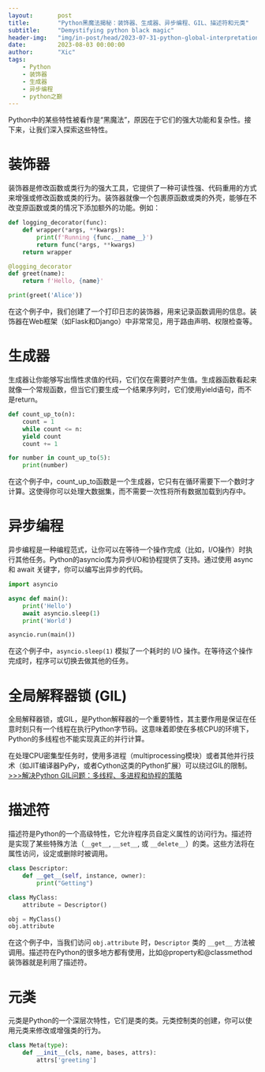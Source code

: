 ```yaml
---
layout:       post
title:        "Python黑魔法揭秘：装饰器、生成器、异步编程、GIL、描述符和元类"
subtitle:     "Demystifying python black magic"
header-img:   "img/in-post/head/2023-07-31-python-global-interpretation-lock.jpg"
date:         2023-08-03 00:00:00
author:       "Xic"
tags:
    - Python
    - 装饰器
    - 生成器
    - 异步编程
    - python之巅
---
```

Python中的某些特性被看作是“黑魔法”，原因在于它们的强大功能和复杂性。接下来，让我们深入探索这些特性。

# 装饰器

装饰器是修改函数或类行为的强大工具，它提供了一种可读性强、代码重用的方式来增强或修改函数或类的行为。装饰器就像一个包裹原函数或类的外壳，能够在不改变原函数或类的情况下添加额外的功能。例如：

```python
def logging_decorator(func):
    def wrapper(*args, **kwargs):
        print(f'Running {func.__name__}')
        return func(*args, **kwargs)
    return wrapper

@logging_decorator
def greet(name):
    return f'Hello, {name}'

print(greet('Alice'))
```
在这个例子中，我们创建了一个打印日志的装饰器，用来记录函数调用的信息。装饰器在Web框架（如Flask和Django）中非常常见，用于路由声明、权限检查等。

# 生成器

生成器让你能够写出惰性求值的代码，它们仅在需要时产生值。生成器函数看起来就像一个常规函数，但当它们要生成一个结果序列时，它们使用yield语句，而不是return。

```python
def count_up_to(n):
    count = 1
    while count <= n:
    yield count
    count += 1

for number in count_up_to(5):
    print(number)
```
在这个例子中，count_up_to函数是一个生成器，它只有在循环需要下一个数时才计算。这使得你可以处理大数据集，而不需要一次性将所有数据加载到内存中。

# 异步编程

异步编程是一种编程范式，让你可以在等待一个操作完成（比如，I/O操作）时执行其他任务。Python的asyncio库为异步I/O和协程提供了支持。通过使用 async 和 await 关键字，你可以编写出异步的代码。

```python
import asyncio

async def main():
    print('Hello')
    await asyncio.sleep(1)
    print('World')

asyncio.run(main())
```
在这个例子中，`asyncio.sleep(1)` 模拟了一个耗时的 I/O 操作。在等待这个操作完成时，程序可以切换去做其他的任务。

# 全局解释器锁 (GIL)

全局解释器锁，或GIL，是Python解释器的一个重要特性，其主要作用是保证在任意时刻只有一个线程在执行Python字节码。这意味着即使在多核CPU的环境下，Python的多线程也不能实现真正的并行计算。

在处理CPU密集型任务时，使用多进程（multiprocessing模块）或者其他并行技术（如JIT编译器PyPy，或者Cython这类的Python扩展）可以绕过GIL的限制。
[>>>解决Python GIL问题：多线程、多进程和协程的策略](/2023/07/31/python-global-interpretation-lock/)
# 描述符

描述符是Python的一个高级特性，它允许程序员自定义属性的访问行为。描述符是实现了某些特殊方法（`__get__`, `__set__`, 或 `__delete__`）的类。这些方法将在属性访问，设定或删除时被调用。

```python
class Descriptor:
    def __get__(self, instance, owner):
        print("Getting")

class MyClass:
    attribute = Descriptor()

obj = MyClass()
obj.attribute
```
在这个例子中，当我们访问 `obj.attribute` 时，`Descriptor` 类的 `__get__` 方法被调用。描述符在Python的很多地方都有使用，比如@property和@classmethod装饰器就是利用了描述符。

# 元类

元类是Python的一个深层次特性，它们是类的类。元类控制类的创建，你可以使用元类来修改或增强类的行为。

```python
class Meta(type):
    def __init__(cls, name, bases, attrs):
        attrs['greeting']
```